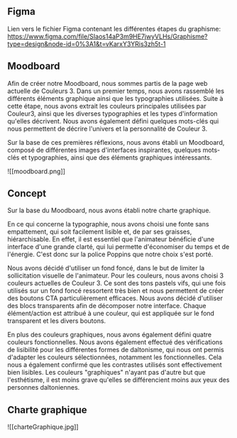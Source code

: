 ## Figma

Lien vers le fichier Figma contenant les différentes étapes du graphisme:
https://www.figma.com/file/SIaos14aP3m9HE7jwyVLHs/Graphisme?type=design&node-id=0%3A1&t=vKarxY3YRis3zh5t-1

## Moodboard

Afin de créer notre Moodboard, nous sommes partis de la page web actuelle de Couleurs 3. 
Dans un premier temps, nous avons rassemblé les différents éléments graphique ainsi que les typographies utilisées. Suite à cette étape, nous avons extrait les couleurs principales utilisées par Couleur3, ainsi que les diverses typographies et les types d'information qu'elles décrivent. Nous avons également défini quelques mots-clés qui nous permettent de décrire l'univers et la personnalité de Couleur 3. 

Sur la base de ces premières réflexions, nous avons établi un Moodboard, composé de différentes images d'interfaces inspirantes, quelques mots-clés et typographies, ainsi que des éléments graphiques intéressants. 

![[moodboard.png]]

## Concept

Sur la base du Moodboard, nous avons établi notre charte graphique.

En ce qui concerne la typographie, nous avons choisi une fonte sans empattement, qui soit facilement lisible et, de par ses graisses, hiérarchisable. En effet, il est essentiel que l'animateur bénéficie d'une interface d'une grande clarté, qui lui permette d'économiser du temps et de l'énergie. C'est donc sur la police Poppins que notre choix s'est porté. 

Nous avons décidé d'utiliser un fond foncé, dans le but de limiter la sollicitation visuelle de l'animateur. Pour les couleurs, nous avons choisi 3 couleurs actuelles de Couleur 3. Ce sont des tons pastels vifs, qui une fois utilisés sur un fond foncé ressortent très bien et nous permettent de créer des boutons CTA particulièrement efficaces. Nous avons décidé d'utiliser des blocs transparents afin de décomposer notre interface. Chaque élément/action est attribué à une couleur, qui est appliquée sur le fond transparent et les divers boutons. 

En plus des couleurs graphiques, nous avons également défini quatre couleurs fonctionnelles. Nous avons également effectué des vérifications de lisibilité pour les différentes formes de daltonisme, qui nous ont permis d'adapter les couleurs sélectionnées, notamment les fonctionnelles. Cela nous a également confirmé que les contrastes utilisés sont effectivement bien lisibles. Les couleurs "graphiques" n'ayant pas d'autre but que l'esthétisme, il est moins grave qu'elles se différencient moins aux yeux des personnes daltoniennes. 


## Charte graphique

![[charteGraphique.jpg]]
